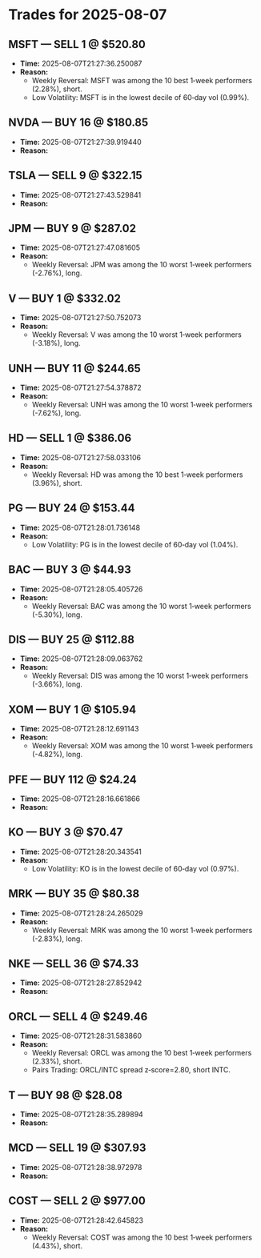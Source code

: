# Trades for 2025-08-07

## MSFT — SELL 1 @ $520.80
- **Time:** 2025-08-07T21:27:36.250087
- **Reason:**
  - Weekly Reversal: MSFT was among the 10 best 1‑week performers (2.28%), short.
  - Low Volatility: MSFT is in the lowest decile of 60‑day vol (0.99%).

## NVDA — BUY 16 @ $180.85
- **Time:** 2025-08-07T21:27:39.919440
- **Reason:**

## TSLA — SELL 9 @ $322.15
- **Time:** 2025-08-07T21:27:43.529841
- **Reason:**

## JPM — BUY 9 @ $287.02
- **Time:** 2025-08-07T21:27:47.081605
- **Reason:**
  - Weekly Reversal: JPM was among the 10 worst 1‑week performers (-2.76%), long.

## V — BUY 1 @ $332.02
- **Time:** 2025-08-07T21:27:50.752073
- **Reason:**
  - Weekly Reversal: V was among the 10 worst 1‑week performers (-3.18%), long.

## UNH — BUY 11 @ $244.65
- **Time:** 2025-08-07T21:27:54.378872
- **Reason:**
  - Weekly Reversal: UNH was among the 10 worst 1‑week performers (-7.62%), long.

## HD — SELL 1 @ $386.06
- **Time:** 2025-08-07T21:27:58.033106
- **Reason:**
  - Weekly Reversal: HD was among the 10 best 1‑week performers (3.96%), short.

## PG — BUY 24 @ $153.44
- **Time:** 2025-08-07T21:28:01.736148
- **Reason:**
  - Low Volatility: PG is in the lowest decile of 60‑day vol (1.04%).

## BAC — BUY 3 @ $44.93
- **Time:** 2025-08-07T21:28:05.405726
- **Reason:**
  - Weekly Reversal: BAC was among the 10 worst 1‑week performers (-5.30%), long.

## DIS — BUY 25 @ $112.88
- **Time:** 2025-08-07T21:28:09.063762
- **Reason:**
  - Weekly Reversal: DIS was among the 10 worst 1‑week performers (-3.66%), long.

## XOM — BUY 1 @ $105.94
- **Time:** 2025-08-07T21:28:12.691143
- **Reason:**
  - Weekly Reversal: XOM was among the 10 worst 1‑week performers (-4.82%), long.

## PFE — BUY 112 @ $24.24
- **Time:** 2025-08-07T21:28:16.661866
- **Reason:**

## KO — BUY 3 @ $70.47
- **Time:** 2025-08-07T21:28:20.343541
- **Reason:**
  - Low Volatility: KO is in the lowest decile of 60‑day vol (0.97%).

## MRK — BUY 35 @ $80.38
- **Time:** 2025-08-07T21:28:24.265029
- **Reason:**
  - Weekly Reversal: MRK was among the 10 worst 1‑week performers (-2.83%), long.

## NKE — SELL 36 @ $74.33
- **Time:** 2025-08-07T21:28:27.852942
- **Reason:**

## ORCL — SELL 4 @ $249.46
- **Time:** 2025-08-07T21:28:31.583860
- **Reason:**
  - Weekly Reversal: ORCL was among the 10 best 1‑week performers (2.33%), short.
  - Pairs Trading: ORCL/INTC spread z‑score=2.80, short INTC.

## T — BUY 98 @ $28.08
- **Time:** 2025-08-07T21:28:35.289894
- **Reason:**

## MCD — SELL 19 @ $307.93
- **Time:** 2025-08-07T21:28:38.972978
- **Reason:**

## COST — SELL 2 @ $977.00
- **Time:** 2025-08-07T21:28:42.645823
- **Reason:**
  - Weekly Reversal: COST was among the 10 best 1‑week performers (4.43%), short.

